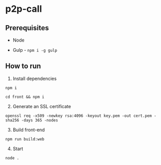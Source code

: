 # p2p-call

## Prerequisites

* Node

* Gulp - `npm i -g gulp`

## How to run

1. Install dependencies

`npm i`

`cd front && npm i`

2. Generate an SSL certificate

`openssl req -x509 -newkey rsa:4096 -keyout key.pem -out cert.pem -sha256 -days 365 -nodes`

3. Build front-end

`npm run build:web`

4. Start

`node .`